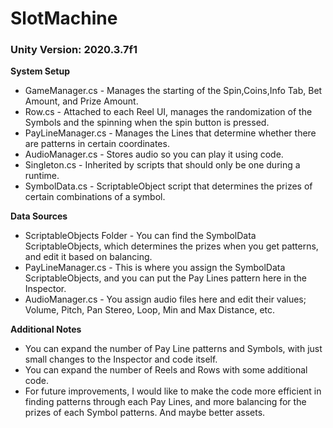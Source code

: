 # SlotMachine

### Unity Version: 2020.3.7f1

**System Setup**
- GameManager.cs - Manages the starting of the Spin,Coins,Info Tab, Bet Amount, and Prize Amount.
- Row.cs - Attached to each Reel UI, manages the randomization of the Symbols and the spinning when the spin button is pressed.
- PayLineManager.cs - Manages the Lines that determine whether there are patterns in certain coordinates.
- AudioManager.cs - Stores audio so you can play it using code.
- Singleton.cs - Inherited by scripts that should only be one during a runtime.
- SymbolData.cs - ScriptableObject script that determines the prizes of certain combinations of a symbol.

**Data Sources**
- ScriptableObjects Folder - You can find the SymbolData ScriptableObjects, which determines the prizes when you get patterns, and edit it based on balancing.
- PayLineManager.cs - This is where you assign the SymbolData ScriptableObjects, and you can put the Pay Lines pattern here in the Inspector.
- AudioManager.cs - You assign audio files here and edit their values; Volume, Pitch, Pan Stereo, Loop, Min and Max Distance, etc.

**Additional Notes**
- You can expand the number of Pay Line patterns and Symbols, with just small changes to the Inspector and code itself.
- You can expand the number of Reels and Rows with some additional code.
- For future improvements, I would like to make the code more efficient in finding patterns through each Pay Lines, and more balancing for the prizes of each Symbol patterns. And maybe better assets.
